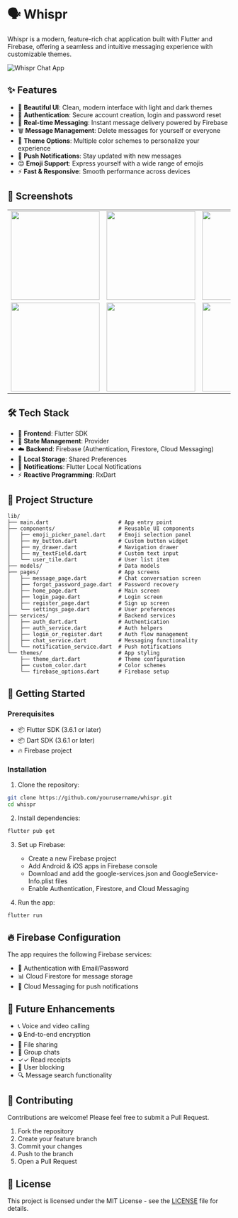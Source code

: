 # 🗣️ Whispr

Whispr is a modern, feature-rich chat application built with Flutter and Firebase, offering a seamless and intuitive messaging experience with customizable themes.

![Whispr Chat App](https://github.com/yourusername/whispr/raw/main/screen_shots/banner.png)

## ✨ Features

- 🎨 **Beautiful UI**: Clean, modern interface with light and dark themes
- 🔐 **Authentication**: Secure account creation, login and password reset
- 💬 **Real-time Messaging**: Instant message delivery powered by Firebase
- 🗑️ **Message Management**: Delete messages for yourself or everyone
- 🌈 **Theme Options**: Multiple color schemes to personalize your experience
- 🔔 **Push Notifications**: Stay updated with new messages
- 😊 **Emoji Support**: Express yourself with a wide range of emojis
- ⚡ **Fast & Responsive**: Smooth performance across devices

## 📱 Screenshots

<table>
  <tr>
    <td><img src="screen_shots/light_theme.png" width="200"/></td>
    <td><img src="screen_shots/dark_theme.png" width="200"/></td>
    <td><img src="screen_shots/chat_screen.png" width="200"/></td>
  </tr>
  <tr>
    <td><img src="screen_shots/signup.png" width="200"/></td>
    <td><img src="screen_shots/settings.png" width="200"/></td>
    <td><img src="screen_shots/emoji_picker.png" width="200"/></td>
  </tr>
</table>

## 🛠️ Tech Stack

- 📱 **Frontend**: Flutter SDK
- 🧩 **State Management**: Provider
- ☁️ **Backend**: Firebase (Authentication, Firestore, Cloud Messaging)
- 💾 **Local Storage**: Shared Preferences
- 🔔 **Notifications**: Flutter Local Notifications
- ⚡ **Reactive Programming**: RxDart

## 📂 Project Structure

```
lib/
├── main.dart                      # App entry point
├── components/                    # Reusable UI components
│   ├── emoji_picker_panel.dart    # Emoji selection panel
│   ├── my_button.dart             # Custom button widget
│   ├── my_drawer.dart             # Navigation drawer
│   ├── my_textField.dart          # Custom text input
│   └── user_tile.dart             # User list item
├── models/                        # Data models
├── pages/                         # App screens
│   ├── message_page.dart          # Chat conversation screen
│   ├── forgot_password_page.dart  # Password recovery
│   ├── home_page.dart             # Main screen
│   ├── login_page.dart            # Login screen
│   ├── register_page.dart         # Sign up screen
│   └── settings_page.dart         # User preferences
├── services/                      # Backend services
│   ├── auth_dart.dart             # Authentication
│   ├── auth_service.dart          # Auth helpers
│   ├── login_or_register.dart     # Auth flow management
│   ├── chat_service.dart          # Messaging functionality
│   └── notification_service.dart  # Push notifications
└── themes/                        # App styling
    ├── theme_dart.dart            # Theme configuration
    ├── custom_color.dart          # Color schemes
    └── firebase_options.dart      # Firebase setup
```

## 🚀 Getting Started

### Prerequisites

- 📦 Flutter SDK (3.6.1 or later)
- 📦 Dart SDK (3.6.1 or later)
- 🔥 Firebase project

### Installation

1. Clone the repository:
```bash
git clone https://github.com/yourusername/whispr.git
cd whispr
```

2. Install dependencies:
```bash
flutter pub get
```

3. Set up Firebase:
   - Create a new Firebase project
   - Add Android & iOS apps in Firebase console
   - Download and add the google-services.json and GoogleService-Info.plist files
   - Enable Authentication, Firestore, and Cloud Messaging

4. Run the app:
```bash
flutter run
```

## 🔥 Firebase Configuration

The app requires the following Firebase services:
- 🔐 Authentication with Email/Password
- 📊 Cloud Firestore for message storage
- 🔔 Cloud Messaging for push notifications

## 🔮 Future Enhancements

- 📞 Voice and video calling
- 🔒 End-to-end encryption
- 📎 File sharing
- 👥 Group chats
- ✓✓ Read receipts
- 🚫 User blocking
- 🔍 Message search functionality

## 🤝 Contributing

Contributions are welcome! Please feel free to submit a Pull Request.

1. Fork the repository
2. Create your feature branch 
3. Commit your changes 
4. Push to the branch 
5. Open a Pull Request

## 📄 License

This project is licensed under the MIT License - see the [LICENSE](LICENSE) file for details.
